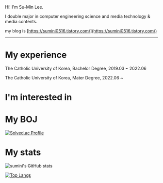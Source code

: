 

Hi! I'm Su-Min Lee.

I double major in computer engineering science and media technology & media contents.


my blog is [https://sumini0516.tistory.com/](https://sumini0516.tistory.com/)

***

# My experience

The Catholic University of Korea, Bachelor Degree, 2019.03 ~ 2022.06

The Catholic University of Korea, Mater Degree, 2022.06 ~

# I'm interested in


# My BOJ

[![Solved.ac Profile](http://mazassumnida.wtf/api/v2/generate_badge?boj=sumini0516)](https://solved.ac/sumini0516/)

# My stats

![sumini's GitHub stats](https://github-readme-stats.vercel.app/api?username=sumini0516&show_icons=true&theme=gruvbox)

[![Top Langs](https://github-readme-stats.vercel.app/api/top-langs/?username=sumini0516&theme=gruvbox&layout=compact)](https://github.com/sumini0516/github-readme-stats)
